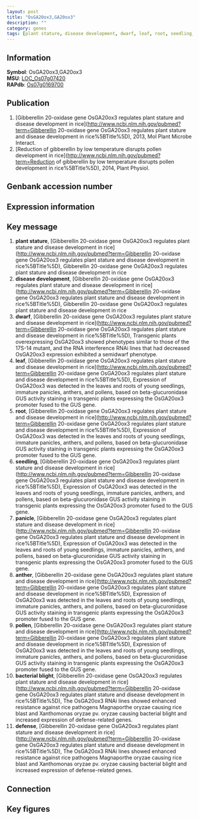 ```yaml
---
layout: post
title: "OsGA20ox3,GA20ox3"
description: ""
category: genes
tags: [plant stature, disease development, dwarf, leaf, root, seedling, panicle, anther, pollen, bacterial blight, defense, Gene]
---
```


## Information
__Symbol__: OsGA20ox3,GA20ox3  
__MSU__: [LOC_Os07g07420](http://rice.plantbiology.msu.edu/cgi-bin/ORF_infopage.cgi?orf=LOC_Os07g07420)  
__RAPdb__: [Os07g0169700](http://rapdb.dna.affrc.go.jp/viewer/gbrowse_details/irgsp1?name=Os07g0169700)  

## Publication
1. [Gibberellin 20-oxidase gene OsGA20ox3 regulates plant stature and disease development in rice](http://www.ncbi.nlm.nih.gov/pubmed?term=Gibberellin 20-oxidase gene OsGA20ox3 regulates plant stature and disease development in rice%5BTitle%5D), 2013, Mol Plant Microbe Interact.
2. [Reduction of gibberellin by low temperature disrupts pollen development in rice](http://www.ncbi.nlm.nih.gov/pubmed?term=Reduction of gibberellin by low temperature disrupts pollen development in rice%5BTitle%5D), 2014, Plant Physiol.

## Genbank accession number

## Expression information

## Key message
1. __plant stature__, [Gibberellin 20-oxidase gene OsGA20ox3 regulates plant stature and disease development in rice](http://www.ncbi.nlm.nih.gov/pubmed?term=Gibberellin 20-oxidase gene OsGA20ox3 regulates plant stature and disease development in rice%5BTitle%5D), Gibberellin 20-oxidase gene OsGA20ox3 regulates plant stature and disease development in rice
2. __disease development__, [Gibberellin 20-oxidase gene OsGA20ox3 regulates plant stature and disease development in rice](http://www.ncbi.nlm.nih.gov/pubmed?term=Gibberellin 20-oxidase gene OsGA20ox3 regulates plant stature and disease development in rice%5BTitle%5D), Gibberellin 20-oxidase gene OsGA20ox3 regulates plant stature and disease development in rice
3. __dwarf__, [Gibberellin 20-oxidase gene OsGA20ox3 regulates plant stature and disease development in rice](http://www.ncbi.nlm.nih.gov/pubmed?term=Gibberellin 20-oxidase gene OsGA20ox3 regulates plant stature and disease development in rice%5BTitle%5D), Transgenic plants overexpressing OsGA20ox3 showed phenotypes similar to those of the 17S-14 mutant, and the RNA interference RNAi lines that had decreased OsGA20ox3 expression exhibited a semidwarf phenotype.
4. __leaf__, [Gibberellin 20-oxidase gene OsGA20ox3 regulates plant stature and disease development in rice](http://www.ncbi.nlm.nih.gov/pubmed?term=Gibberellin 20-oxidase gene OsGA20ox3 regulates plant stature and disease development in rice%5BTitle%5D), Expression of OsGA20ox3 was detected in the leaves and roots of young seedlings, immature panicles, anthers, and pollens, based on beta-glucuronidase GUS activity staining in transgenic plants expressing the OsGA20ox3 promoter fused to the GUS gene.
5. __root__, [Gibberellin 20-oxidase gene OsGA20ox3 regulates plant stature and disease development in rice](http://www.ncbi.nlm.nih.gov/pubmed?term=Gibberellin 20-oxidase gene OsGA20ox3 regulates plant stature and disease development in rice%5BTitle%5D), Expression of OsGA20ox3 was detected in the leaves and roots of young seedlings, immature panicles, anthers, and pollens, based on beta-glucuronidase GUS activity staining in transgenic plants expressing the OsGA20ox3 promoter fused to the GUS gene.
6. __seedling__, [Gibberellin 20-oxidase gene OsGA20ox3 regulates plant stature and disease development in rice](http://www.ncbi.nlm.nih.gov/pubmed?term=Gibberellin 20-oxidase gene OsGA20ox3 regulates plant stature and disease development in rice%5BTitle%5D), Expression of OsGA20ox3 was detected in the leaves and roots of young seedlings, immature panicles, anthers, and pollens, based on beta-glucuronidase GUS activity staining in transgenic plants expressing the OsGA20ox3 promoter fused to the GUS gene.
7. __panicle__, [Gibberellin 20-oxidase gene OsGA20ox3 regulates plant stature and disease development in rice](http://www.ncbi.nlm.nih.gov/pubmed?term=Gibberellin 20-oxidase gene OsGA20ox3 regulates plant stature and disease development in rice%5BTitle%5D), Expression of OsGA20ox3 was detected in the leaves and roots of young seedlings, immature panicles, anthers, and pollens, based on beta-glucuronidase GUS activity staining in transgenic plants expressing the OsGA20ox3 promoter fused to the GUS gene.
8. __anther__, [Gibberellin 20-oxidase gene OsGA20ox3 regulates plant stature and disease development in rice](http://www.ncbi.nlm.nih.gov/pubmed?term=Gibberellin 20-oxidase gene OsGA20ox3 regulates plant stature and disease development in rice%5BTitle%5D), Expression of OsGA20ox3 was detected in the leaves and roots of young seedlings, immature panicles, anthers, and pollens, based on beta-glucuronidase GUS activity staining in transgenic plants expressing the OsGA20ox3 promoter fused to the GUS gene.
9. __pollen__, [Gibberellin 20-oxidase gene OsGA20ox3 regulates plant stature and disease development in rice](http://www.ncbi.nlm.nih.gov/pubmed?term=Gibberellin 20-oxidase gene OsGA20ox3 regulates plant stature and disease development in rice%5BTitle%5D), Expression of OsGA20ox3 was detected in the leaves and roots of young seedlings, immature panicles, anthers, and pollens, based on beta-glucuronidase GUS activity staining in transgenic plants expressing the OsGA20ox3 promoter fused to the GUS gene.
10. __bacterial blight__, [Gibberellin 20-oxidase gene OsGA20ox3 regulates plant stature and disease development in rice](http://www.ncbi.nlm.nih.gov/pubmed?term=Gibberellin 20-oxidase gene OsGA20ox3 regulates plant stature and disease development in rice%5BTitle%5D), The OsGA20ox3 RNAi lines showed enhanced resistance against rice pathogens Magnaporthe oryzae causing rice blast and Xanthomonas oryzae pv. oryzae causing bacterial blight and increased expression of defense-related genes.
11. __defense__, [Gibberellin 20-oxidase gene OsGA20ox3 regulates plant stature and disease development in rice](http://www.ncbi.nlm.nih.gov/pubmed?term=Gibberellin 20-oxidase gene OsGA20ox3 regulates plant stature and disease development in rice%5BTitle%5D), The OsGA20ox3 RNAi lines showed enhanced resistance against rice pathogens Magnaporthe oryzae causing rice blast and Xanthomonas oryzae pv. oryzae causing bacterial blight and increased expression of defense-related genes.

## Connection

## Key figures


